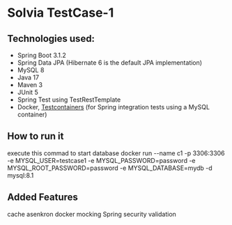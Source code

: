 # Solvia TestCase-1

## Technologies used:
* Spring Boot 3.1.2
* Spring Data JPA (Hibernate 6 is the default JPA implementation)
* MySQL 8
* Java 17
* Maven 3
* JUnit 5
* Spring Test using TestRestTemplate
* Docker, [Testcontainers](https://testcontainers.com/) (for Spring integration tests using a MySQL container)

## How to run it

execute this commad to start database
docker run --name c1 -p 3306:3306 -e MYSQL_USER=testcase1 -e MYSQL_PASSWORD=password -e MYSQL_ROOT_PASSWORD=password -e MYSQL_DATABASE=mydb -d mysql:8.1

## Added Features
cache
asenkron
docker
mocking
Spring security
validation


